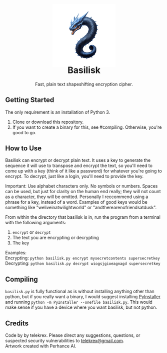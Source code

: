 <div align="center">
  <img src="docs/snake.png" height="200"/>
</div>
<h1 align="center" style="margin-top: -10px"> Basilisk </h1>
<p align="center" style="width: 100;">
  Fast, plain text shapeshifting encryption cipher.<br>
</p>

## Getting Started
The only requirement is an installation of Python 3.
1. Clone or download this repository.
2. If you want to create a binary for this, see #compiling. Otherwise, you're good to go.

## How to Use
Basilisk can encrypt or decrypt plain text. It uses a key to generate the sequence it will use to transpose and encrypt the text, so you'll need to come up with a key (think of it like a password) for whatever you're going to encrypt. To decrypt, just like a login, you'll need to provide the key. 

Important: Use alphabet characters only. No symbols or numbers. Spaces can be used, but just for clarity on the human end really; they will not count as a character, they will be omitted. Personally I reccommend using a phrase for a key, instead of a word. Examples of good keys would be something like "weliveinatwilightworld" or "andtherearenofriendsatdusk".

From within the directory that basilisk is in, run the program from a terminal with the following arguments:
1. `encrypt` or `decrypt`
2. The text you are encrypting or decrypting
3. The key

Examples:  
Encrypting: `python basilisk.py encrypt mysecretcontents supersecretkey`  
Decrypting: `python basilisk.py decrypt wiogsjgioeagnagd supersecretkey` 

## Compiling
`basilisk.py` is fully functional as is without installing anything other than python, but if you really want a binary, I would suggest installing [PyInstaller](https://pyinstaller.org/en/stable/installation.html) and running `python -m PyInstaller --onefile basilisk.py`. This would make sense if you have a device where you want basilisk, but not python.

## Credits
Code by by telekrex. Please direct any suggestions, questions, or suspected security vulnerabilities to telekrex@gmail.com.  
Artwork created with Perhance AI.